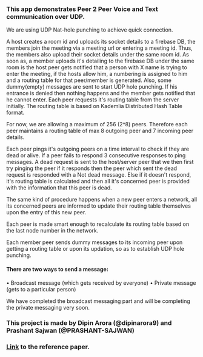 ### This app demonstrates Peer 2 Peer Voice and Text communication over UDP.

We are using UDP Nat-hole punching to achieve quick connection.

A host creates a room id and uploads its socket details to a firebase DB, the members join the meeting via a meeting url or entering a meeting id. Thus, the members also upload their socket details under the same room id. As soon as, a member uploads it's detailing to the firebase DB under the same room is the host peer gets notified that a person with X name is trying to enter the meeting, if the hosts allow him, a numbering is assigned to him and a routing table for that peer/member is generated. Also, some dummy(empty) messages are sent to start UDP hole punching. If his entrance is denied then nothing happens and the member gets notified that he cannot enter. Each peer requests it's routing table from the server initially. The routing table is based on Kademlia Distributed Hash Table format.

For now, we are allowing a maximum of 256 (2^8) peers. Therefore each peer maintains a routing table of max 8 outgoing peer and 7 incoming peer details.

Each peer pings it's outgoing peers on a time interval to check if they are dead or alive. If a peer fails to respond 3 consecutive responses to ping messages. A dead request is sent to the host/server peer that we then first try pinging the peer if it responds then the peer which sent the dead request is responded with a Not dead message. Else if it doesn't respond, it's routing table is calculated and then all it's concerned peer is provided with the information that this peer is dead.

The same kind of procedure happens when a new peer enters a network, all its concerned peers are informed to update their routing table themselves upon the entry of this new peer.

Each peer is made smart enough to recalculate its routing table based on the last node number in the network.

Each member peer sends dummy messages to its incoming peer upon getting a routing table or upon its updation, so as to establish UDP hole punching.

#### There are two ways to send a message:
• Broadcast message (which gets received by everyone)
• Private message (gets to a particular person)

We have completed the broadcast messaging part and will be completing the private messaging very soon.

### This project is made by Dipin Arora (@dipinarora9) and Prashant Sajwan (@PRASHANT-SAJWAN)

### [Link](https://files.ifi.uzh.ch/CSG/staff/bocek/extern/theses/BA-Jonas-Wagner.pdf) to the reference paper.
